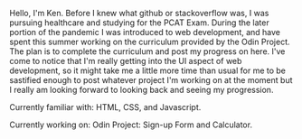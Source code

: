 Hello, I'm Ken. Before I knew what github or stackoverflow was, I was pursuing healthcare and studying for the PCAT Exam. During the later portion of the pandemic I was introduced to web development, and have spent this summer working on the curriculum provided by the Odin Project. The plan is to complete the curriculum and post my progress on here. I've come to notice that I'm really getting into the UI aspect of web development, so it might take me a little more time than usual for me to be sastified enough to post whatever project I'm working on at the moment but I really am looking forward to looking back and seeing my progression.

Currently familiar with:
HTML, CSS, and Javascript. 

Currently working on:
Odin Project: Sign-up Form and Calculator.

<!---
kenshqw/kenshqw is a ✨ special ✨ repository because its `README.md` (this file) appears on your GitHub profile.
You can click the Preview link to take a look at your changes.
--->
